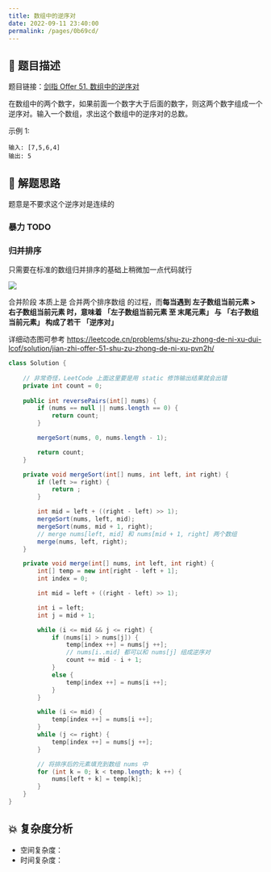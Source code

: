 ```yaml
---
title: 数组中的逆序对
date: 2022-09-11 23:40:00
permalink: /pages/0b69cd/
---
```

## 📃 题目描述

题目链接：[剑指 Offer 51. 数组中的逆序对](https://leetcode.cn/problems/shu-zu-zhong-de-ni-xu-dui-lcof/)

在数组中的两个数字，如果前面一个数字大于后面的数字，则这两个数字组成一个逆序对。输入一个数组，求出这个数组中的逆序对的总数。

示例 1:

```
输入: [7,5,6,4]
输出: 5
```

## 🔔 解题思路

题意是不要求这个逆序对是连续的

### 暴力 TODO

### 归并排序

只需要在标准的数组归并排序的基础上稍微加一点代码就行

![](https://cs-wiki.oss-cn-shanghai.aliyuncs.com/img/image-20220911235503374.png)

合并阶段 本质上是 合并两个排序数组 的过程，而**每当遇到 左子数组当前元素 > 右子数组当前元素 时，意味着 「左子数组当前元素 至 末尾元素」 与 「右子数组当前元素」 构成了若干 「逆序对」** 

详细动态图可参考 https://leetcode.cn/problems/shu-zu-zhong-de-ni-xu-dui-lcof/solution/jian-zhi-offer-51-shu-zu-zhong-de-ni-xu-pvn2h/


```java
class Solution {
    
    // 非常奇怪，LeetCode 上面这里要是用 static 修饰输出结果就会出错
    private int count = 0;
    
    public int reversePairs(int[] nums) {
        if (nums == null || nums.length == 0) {
            return count;
        }

        mergeSort(nums, 0, nums.length - 1);

        return count;
    }

    private void mergeSort(int[] nums, int left, int right) {
        if (left >= right) {
            return ;
        }

        int mid = left + ((right - left) >> 1);
        mergeSort(nums, left, mid);
        mergeSort(nums, mid + 1, right);
        // merge nums[left, mid] 和 nums[mid + 1, right] 两个数组
        merge(nums, left, right);
    }

    private void merge(int[] nums, int left, int right) {
        int[] temp = new int[right - left + 1];
        int index = 0;

        int mid = left + ((right - left) >> 1);

        int i = left;
        int j = mid + 1;

        while (i <= mid && j <= right) {
            if (nums[i] > nums[j]) {
                temp[index ++] = nums[j ++];
                // nums[i..mid] 都可以和 nums[j] 组成逆序对
                count += mid - i + 1;
            }
            else {
                temp[index ++] = nums[i ++];
            }
        }

        while (i <= mid) {
            temp[index ++] = nums[i ++];
        }
        while (j <= right) {
            temp[index ++] = nums[j ++];
        }

        // 将排序后的元素填充到数组 nums 中
        for (int k = 0; k < temp.length; k ++) {
            nums[left + k] = temp[k];
        }
    }
}
```

## 💥 复杂度分析

- 空间复杂度：
- 时间复杂度：